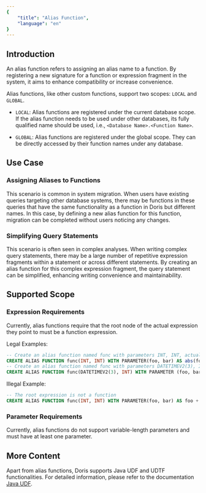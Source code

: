```yaml
---
{
    "title": "Alias Function",
    "language": "en"
}
---
```


<!-- 
Licensed to the Apache Software Foundation (ASF) under one
or more contributor license agreements.  See the NOTICE file
distributed with this work for additional information
regarding copyright ownership.  The ASF licenses this file
to you under the Apache License, Version 2.0 (the
"License"); you may not use this file except in compliance
with the License.  You may obtain a copy of the License at

  http://www.apache.org/licenses/LICENSE-2.0

Unless required by applicable law or agreed to in writing,
software distributed under the License is distributed on an
"AS IS" BASIS, WITHOUT WARRANTIES OR CONDITIONS OF ANY
KIND, either express or implied.  See the License for the
specific language governing permissions and limitations
under the License.
-->

## Introduction

An alias function refers to assigning an alias name to a function. By registering a new signature for a function or expression fragment in the system, it aims to enhance compatibility or increase convenience.

Alias functions, like other custom functions, support two scopes: `LOCAL` and `GLOBAL`.

- `LOCAL`: Alias functions are registered under the current database scope. If the alias function needs to be used under other databases, its fully qualified name should be used, i.e., `<Database Name>.<Function Name>`.

- `GLOBAL`: Alias functions are registered under the global scope. They can be directly accessed by their function names under any database.

## Use Case

### Assigning Aliases to Functions

This scenario is common in system migration. When users have existing queries targeting other database systems, there may be functions in these queries that have the same functionality as a function in Doris but different names. In this case, by defining a new alias function for this function, migration can be completed without users noticing any changes.

### Simplifying Query Statements

This scenario is often seen in complex analyses. When writing complex query statements, there may be a large number of repetitive expression fragments within a statement or across different statements. By creating an alias function for this complex expression fragment, the query statement can be simplified, enhancing writing convenience and maintainability.

## Supported Scope

### Expression Requirements

Currently, alias functions require that the root node of the actual expression they point to must be a function expression.

Legal Examples:

```sql
-- Create an alias function named func with parameters INT, INT, actually pointing to the expression abs(foo + bar);  
CREATE ALIAS FUNCTION func(INT, INT) WITH PARAMETER(foo, bar) AS abs(foo + bar);  
-- Create an alias function named func with parameters DATETIMEV2(3), INT, actually pointing to the expression date_trunc(days_sub(foo, bar), 'day')  
CREATE ALIAS FUNCTION func(DATETIMEV2(3), INT) WITH PARAMETER (foo, bar) AS date_trunc(days_sub(foo, bar), 'day')
```

Illegal Example:

```sql
-- The root expression is not a function  
CREATE ALIAS FUNCTION func(INT, INT) WITH PARAMETER(foo, bar) AS foo + bar;
```

### Parameter Requirements

Currently, alias functions do not support variable-length parameters and must have at least one parameter.

## More Content

Apart from alias functions, Doris supports Java UDF and UDTF functionalities. For detailed information, please refer to the documentation [Java UDF](../../query-data/udf/java-user-defined-function).